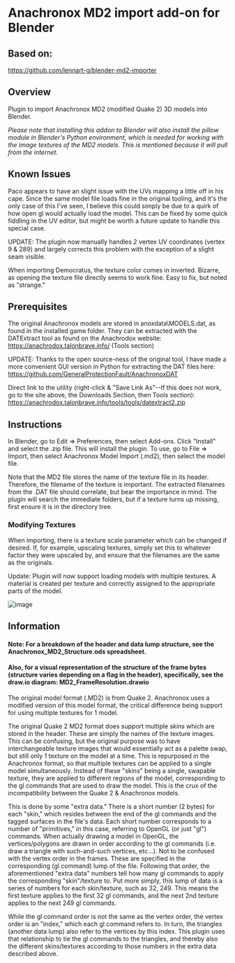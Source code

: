 # Anachronox MD2 import add-on for Blender

## Based on:
https://github.com/lennart-g/blender-md2-importer

## Overview
Plugin to import Anachronox MD2 (modified Quake 2) 3D models into Blender.

*Please note that installing this addon to Blender will also install the pillow module in Blender's Python environment, which is needed for working with the image textures of the MD2 models.
This is mentioned because it will pull from the internet.*

## Known Issues
Paco appears to have an slight issue with the UVs mapping a little off in his cape.  Since the same model file loads fine in the original tooling, and it's the only case of this I've seen, I believe
this could simply be due to a quirk of how open gl would actually load the model.  This can be fixed by some quick fiddling in the UV editor, but might be worth a future update to handle this special case.

UPDATE:  The plugin now manually handles 2 vertex UV coordinates (vertex 9 & 289) and largely corrects this problem with the exception of a slight seam visible.

When importing Democratus, the texture color comes in inverted.  Bizarre, as opening the texture file directly seems to work fine.  Easy to fix, but noted as "strange."

## Prerequisites
The original Anachronox models are stored in anoxdata\MODELS.dat, as found in the installed game folder.
They can be extracted with the DATExtract tool as found on the Anachrodox website:  https://anachrodox.talonbrave.info/
(Tools section)

UPDATE:  Thanks to the open source-ness of the original tool, I have made a more convenient GUI version in Python for extracting the DAT files here:
https://github.com/GeneralProtectionFault/AnachronoxDAT

Direct link to the utility (right-click & "Save Link As"--If this does not work, go to the site above, the Downloads Section, then Tools section):
https://anachrodox.talonbrave.info/tools/tools/datextract2.zip

## Instructions
In Blender, go to Edit => Preferences, then select Add-ons.  Click "Install" and select the .zip file.  This will install the plugin.
To use, go to File => Import, then select Anachronox Model Import (.md2), then select the model file.

Note that the MD2 file stores the name of the texture file in its header.  Therefore, the filename of the texture is important.  The extracted filenames from the .DAT file should correlate, but bear the importance in mind.  The plugin will search the immediate folders, but if a texture turns up missing, first ensure it is in the directory tree.

### Modifying Textures
When importing, there is a texture scale parameter which can be changed if desired.  If, for example, upscaling textures, simply set this to whatever factor they were upscaled by, and ensure that the filenames are the same as the originals.

Update:
Plugin will now support loading models with multiple textures.  A material is created per texture and correctly assigned to the appropriate parts of the model.

![image](https://user-images.githubusercontent.com/29645865/210277081-265c5ab1-16d2-4cec-9808-503561bb80a7.png)

## Information
#### Note: For a breakdown of the header and data lump structure, see the Anachronox_MD2_Structure.ods spreadsheet.
#### Also, for a visual representation of the structure of the frame bytes (structure varies depending on a flag in the header), specifically, see the draw.io diagram: MD2_FrameResolution.drawio

The original model format (.MD2) is from Quake 2.  Anachronox uses a modified version of this model format, the critical difference being support for using multiple textures for 1 model.

The original Quake 2 MD2 format does support multiple *skins* which are stored in the header.  These are simply the names of the texture images.  This can be confusing, but the original purpose was to have interchangeable texture images that would essentially act as a palette swap, but still only 1 texture on the model at a time.  This is repurposed in the Anachronox format, so that multiple textures can be applied to a single model simultaneously.  Instead of these "skins" being a single, swapable texture, they are applied to different regions of the model, corresponding to the gl commands that are used to draw the model.  This is the crux of the incompatibility between the Quake 2 & Anachronox models.

This is done by some "extra data." There is a short number (2 bytes) for each "skin," which resides between the end of the gl commands and the tagged surfaces in the file's data.  Each short number corresponds to a number of "primitives," in this case, referring to OpenGL (or just "gl") commands.  When actually drawing a model in OpenGL, the vertices/polygons are drawn in order according to the gl commands (i.e. draw a triangle with such-and-such vertices, etc...).  Not to be confused with the vertex order in the frames.  These are specified in the corresponding (gl command) lump of the file.  Following that order, the aforementioned "extra data" numbers tell how many gl commands to apply the corresponding "skin"/texture to.  Put more simply, this lump of data is a series of numbers for each skin/texture, such as 32, 249.  This means the first texture applies to the first 32 gl commands, and the next 2nd texture applies to the next 249 gl commands.

While the gl command order is not the same as the vertex order, the vertex order is an "index," which each gl command refers to.  In turn, the triangles (another data lump) also refer to the vertices by this index.  This plugin uses that relationship to tie the gl commands to the triangles, and thereby also the different skins/textures according to those numbers in the extra data described above.
